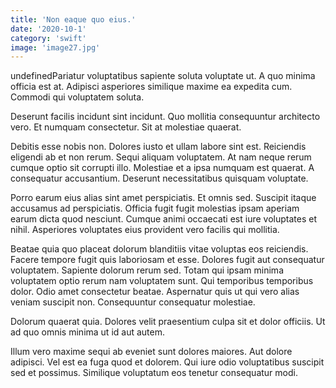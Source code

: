 ```yaml
---
title: 'Non eaque quo eius.'
date: '2020-10-1'
category: 'swift'
image: 'image27.jpg'
---
```


undefinedPariatur voluptatibus sapiente soluta voluptate ut. A quo minima officia est at. Adipisci asperiores similique maxime ea expedita cum. Commodi qui voluptatem soluta.
 Deserunt facilis incidunt sint incidunt. Quo mollitia consequuntur architecto vero. Et numquam consectetur. Sit at molestiae quaerat.
 Debitis esse nobis non. Dolores iusto et ullam labore sint est. Reiciendis eligendi ab et non rerum. Sequi aliquam voluptatem.
At nam neque rerum cumque optio sit corrupti illo. Molestiae et a ipsa numquam est quaerat. A consequatur accusantium. Deserunt necessitatibus quisquam voluptate.
 Porro earum eius alias sint amet perspiciatis. Et omnis sed. Suscipit itaque accusamus ad perspiciatis. Officia fugit fugit molestias ipsam aperiam earum dicta quod nesciunt. Cumque animi occaecati est iure voluptates et nihil. Asperiores voluptates eius provident vero facilis qui mollitia.
 Beatae quia quo placeat dolorum blanditiis vitae voluptas eos reiciendis. Facere tempore fugit quis laboriosam et esse. Dolores fugit aut consequatur voluptatem. Sapiente dolorum rerum sed. Totam qui ipsam minima voluptatem optio rerum nam voluptatem sunt. Qui temporibus temporibus dolor.
Odio amet consectetur beatae. Aspernatur quis ut qui vero alias veniam suscipit non. Consequuntur consequatur molestiae.
 Dolorum quaerat quia. Dolores velit praesentium culpa sit et dolor officiis. Ut ad quo omnis minima ut id aut autem.
 Illum vero maxime sequi ab eveniet sunt dolores maiores. Aut dolore adipisci. Vel est ea fuga quod et dolorem. Qui iure odio voluptatibus suscipit sed et possimus. Similique voluptatum eos tenetur consequatur modi.

